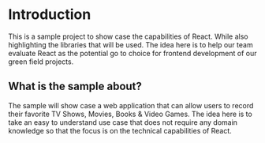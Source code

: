 # Introduction
This is a sample project to show case the capabilities of React. While also highlighting the libraries that will be used. The idea here is to help our team evaluate React as the potential go to choice for frontend development of our green field projects.

## What is the sample about?
The sample will show case a web application that can allow users to record their favorite TV Shows, Movies, Books & Video Games. The idea here is to take an easy to understand use case that does not require any domain knowledge so that the focus is on the technical capabilities of React.

